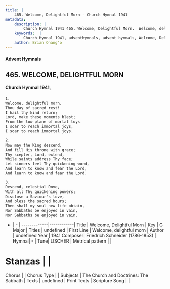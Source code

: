 ```yaml
---
title: |
    465. Welcome, Delightful Morn - Church Hymnal 1941
metadata:
    description: |
        Church Hymnal 1941 465. Welcome, Delightful Morn.  Welcome, delightful morn,  Thou day of sacred rest!  I hail thy kind return;  Lord, make these moments blest;  From the low plane of mortal toys  I soar to reach immortal joys,  I soar to reach immortal joys. 
    keywords:  |
        Church Hymnal 1941, adventhymnals, advent hymnals, Welcome, Delightful Morn, Welcome, delightful morn. 
    author: Brian Onang'o
---
```


#### Advent Hymnals
## 465. WELCOME, DELIGHTFUL MORN
####  Church Hymnal 1941,

```txt
1.
Welcome, delightful morn, 
Thou day of sacred rest! 
I hail thy kind return; 
Lord, make these moments blest; 
From the low plane of mortal toys 
I soar to reach immortal joys, 
I soar to reach immortal joys. 

2.
Now may the King descend, 
And fill His throne with grace; 
Thy scepter, Lord, extend, 
While saints address Thy face; 
Let sinners feel Thy quickening word, 
And learn to know and fear the Lord, 
And learn to know and fear the Lord. 

3.
Descend, celestial Dove, 
With all Thy quickening powers; 
Disclose a Saviour's love, 
And bless the sacred hours; 
Then shall my soul new life obtain, 
Nor Sabbaths be enjoyed in vain, 
Nor Sabbaths be enjoyed in vain.

```

- |   -  |
-------------|------------|
Title | Welcome, Delightful Morn |
Key | G Major |
Titles | undefined |
First Line | Welcome, delightful morn |
Author | undefined
Year | 1941
Composer| Friedrich Schneider (1786-1853) |
Hymnal|  - |
Tune| LISCHER |
Metrical pattern | |
# Stanzas |  |
Chorus |  |
Chorus Type |  |
Subjects | The Church and Doctrines: The Sabbath |
Texts | undefined |
Print Texts | 
Scripture Song |  |
    
